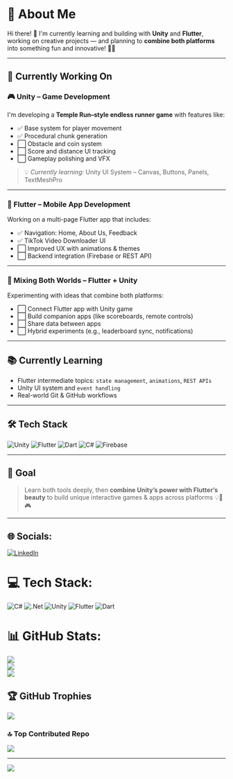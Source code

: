 # 💫 About Me

Hi there! 👋 I'm currently learning and building with **Unity** and **Flutter**, working on creative projects — and planning to **combine both platforms** into something fun and innovative! 🎨🚀

---

## 🚧 Currently Working On

### 🎮 Unity – Game Development
I'm developing a **Temple Run–style endless runner game** with features like:
- ✅ Base system for player movement
- ✅ Procedural chunk generation
- ⬜ Obstacle and coin system
- ⬜ Score and distance UI tracking
- ⬜ Gameplay polishing and VFX

> 💡 *Currently learning:* Unity UI System – Canvas, Buttons, Panels, TextMeshPro

---

### 📱 Flutter – Mobile App Development
Working on a multi-page Flutter app that includes:
- ✅ Navigation: Home, About Us, Feedback
- ✅ TikTok Video Downloader UI
- ⬜ Improved UX with animations & themes
- ⬜ Backend integration (Firebase or REST API)

---

### 🔄 Mixing Both Worlds – Flutter + Unity
Experimenting with ideas that combine both platforms:
- ⬜ Connect Flutter app with Unity game
- ⬜ Build companion apps (like scoreboards, remote controls)
- ⬜ Share data between apps
- ⬜ Hybrid experiments (e.g., leaderboard sync, notifications)

---

## 📚 Currently Learning
- Flutter intermediate topics: `state management`, `animations`, `REST APIs`
- Unity UI system and `event handling`
- Real-world Git & GitHub workflows

---

## 🛠️ Tech Stack

![Unity](https://img.shields.io/badge/Unity-2022.x-black?logo=unity&logoColor=white&style=for-the-badge)
![Flutter](https://img.shields.io/badge/Flutter-3.x-blue?logo=flutter&logoColor=white&style=for-the-badge)
![Dart](https://img.shields.io/badge/Dart-3.x-blue?logo=dart&logoColor=white&style=for-the-badge)
![C#](https://img.shields.io/badge/C%23-Game%20Scripting-purple?logo=csharp&logoColor=white&style=for-the-badge)
![Firebase](https://img.shields.io/badge/Firebase-Cloud%20Messaging-orange?logo=firebase&logoColor=white&style=for-the-badge)

---

## 🎯 Goal

> Learn both tools deeply, then **combine Unity’s power with Flutter’s beauty** to build unique interactive games & apps across platforms 💡📱🎮

---

## 🌐 Socials:
[![LinkedIn](https://img.shields.io/badge/LinkedIn-%230077B5.svg?logo=linkedin&logoColor=white)](https://linkedin.com/in/https://www.linkedin.com/in/mustafa-riaz-351569298/) 

# 💻 Tech Stack:
![C#](https://img.shields.io/badge/c%23-%23239120.svg?style=for-the-badge&logo=csharp&logoColor=white) ![.Net](https://img.shields.io/badge/.NET-5C2D91?style=for-the-badge&logo=.net&logoColor=white) ![Unity](https://img.shields.io/badge/unity-%23000000.svg?style=for-the-badge&logo=unity&logoColor=white) ![Flutter](https://img.shields.io/badge/Flutter-%2302569B.svg?style=for-the-badge&logo=Flutter&logoColor=white) ![Dart](https://img.shields.io/badge/dart-%230175C2.svg?style=for-the-badge&logo=dart&logoColor=white)
# 📊 GitHub Stats:
![](https://github-readme-stats.vercel.app/api?username=leekonjk&theme=dark&hide_border=false&include_all_commits=false&count_private=false)<br/>
![](https://nirzak-streak-stats.vercel.app/?user=leekonjk&theme=dark&hide_border=false)<br/>
![](https://github-readme-stats.vercel.app/api/top-langs/?username=leekonjk&theme=dark&hide_border=false&include_all_commits=false&count_private=false&layout=compact)

## 🏆 GitHub Trophies
![](https://github-profile-trophy.vercel.app/?username=leekonjk&theme=radical&no-frame=false&no-bg=true&margin-w=4)

### 🔝 Top Contributed Repo
![](https://github-contributor-stats.vercel.app/api?username=leekonjk&limit=5&theme=dark&combine_all_yearly_contributions=true)

---
[![](https://visitcount.itsvg.in/api?id=leekonjk&icon=1&color=0)](https://visitcount.itsvg.in)

<!-- Proudly created with GPRM ( https://gprm.itsvg.in ) -->
